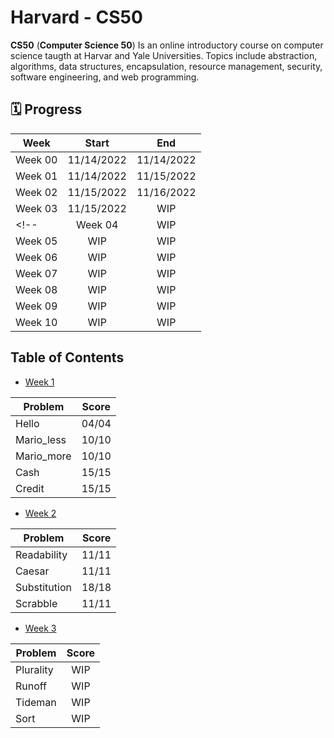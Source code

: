 # Harvard - CS50
<b>CS50</b> (<b>Computer Science 50</b>) Is an online introductory course on computer science taugth at Harvar and Yale Universities. Topics include abstraction, algorithms, data structures, encapsulation, resource management, security, software engineering, and web programming.

## 🗓️ Progress

| Week    |   Start    |    End     |
| ---     |   :---:    |   :---:    |
| Week 00 | 11/14/2022 | 11/14/2022 |
| Week 01 | 11/14/2022 | 11/15/2022 |
| Week 02 | 11/15/2022 | 11/16/2022 |
| Week 03 | 11/15/2022 | WIP |
<!-- | Week 04 | WIP | WIP |
| Week 05 | WIP | WIP |
| Week 06 | WIP | WIP |
| Week 07 | WIP | WIP |
| Week 08 | WIP | WIP |
| Week 09 | WIP | WIP |
| Week 10 | WIP | WIP | -->


## Table of Contents
* [Week 1](https://github.com/humbertoarndt/Harvard_CS50/tree/master/week_1)  

| Problem    | Score |
| ---        | :---: |
| Hello      | 04/04 |
| Mario_less | 10/10 |
| Mario_more | 10/10 |
| Cash       | 15/15 |
| Credit     | 15/15 |

* [Week 2](https://github.com/humbertoarndt/Harvard_CS50/tree/master/week_2)  

| Problem      | Score |
| ---          | :---: |
| Readability  | 11/11 |
| Caesar       | 11/11 |
| Substitution | 18/18 |
| Scrabble     | 11/11 |

* [Week 3](https://github.com/humbertoarndt/Harvard_CS50/tree/master/week_3)  

| Problem      | Score |
| ---          | :---: |
| Plurality    |  WIP  |
| Runoff       |  WIP  |
| Tideman      |  WIP  |
| Sort         |  WIP  |

<!-- * [Week 4](#harvard---cs50)
* [Week 5](#harvard---cs50)
* [Week 6](#harvard---cs50)
* [Week 7](#harvard---cs50)
* [Week 8](#harvard---cs50)
* [Week 9](#harvard---cs50)
* [Week 10](#harvard---cs50)
* [Final Project](#harvard---cs50) -->